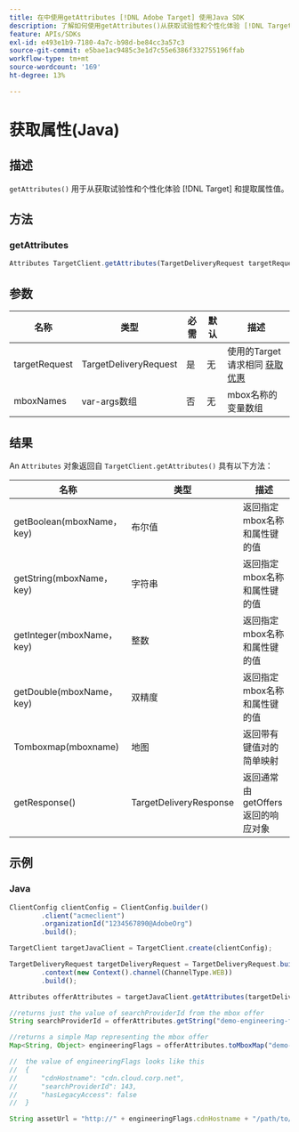 ```yaml
---
title: 在中使用getAttributes [!DNL Adobe Target] 使用Java SDK
description: 了解如何使用getAttributes()从获取试验性和个性化体验 [!DNL Target] 和提取属性值。
feature: APIs/SDKs
exl-id: e493e1b9-7180-4a7c-b98d-be84cc3a57c3
source-git-commit: e5bae1ac9485c3e1d7c55e6386f332755196ffab
workflow-type: tm+mt
source-wordcount: '169'
ht-degree: 13%

---
```


# 获取属性(Java)

## 描述

`getAttributes()` 用于从获取试验性和个性化体验 [!DNL Target] 和提取属性值。

## 方法

### getAttributes

```javascript {line-numbers="true"}
Attributes TargetClient.getAttributes(TargetDeliveryRequest targetRequest, String ...mboxes)
```

## 参数

| 名称 | 类型 | 必需 | 默认 | 描述 |
| --- | --- | --- | --- | --- |
| targetRequest | TargetDeliveryRequest | 是 | 无 | 使用的Target请求相同 [获取优惠&#x200B;](get-offers.md) |
| mboxNames | var-args数组 | 否 | 无 | mbox名称的变量数组 |


## 结果

An `Attributes` 对象返回自 `TargetClient.getAttributes()` 具有以下方法：

| 名称 | 类型 | 描述 |
| --- | --- | --- |
| getBoolean(mboxName， key) | 布尔值 | 返回指定mbox名称和属性键的值 |
| getString(mboxName， key) | 字符串 | 返回指定mbox名称和属性键的值 |
| getInteger(mboxName， key) | 整数 | 返回指定mbox名称和属性键的值 |
| getDouble(mboxName， key) | 双精度 | 返回指定mbox名称和属性键的值 |
| Tomboxmap(mboxname) | 地图 | 返回带有键值对的简单映射 |
| getResponse() | TargetDeliveryResponse | 返回通常由getOffers返回的响应对象 |

## 示例

### Java

```javascript {line-numbers="true"}
ClientConfig clientConfig = ClientConfig.builder()
        .client("acmeclient")
        .organizationId("1234567890@AdobeOrg")
        .build();

TargetClient targetJavaClient = TargetClient.create(clientConfig);

TargetDeliveryRequest targetDeliveryRequest = TargetDeliveryRequest.builder()
        .context(new Context().channel(ChannelType.WEB))
        .build();

Attributes offerAttributes = targetJavaClient.getAttributes(targetDeliveryRequest, "demo-engineering-flags");

//returns just the value of searchProviderId from the mbox offer
String searchProviderId = offerAttributes.getString("demo-engineering-flags", "searchProviderId");

//returns a simple Map representing the mbox offer
Map<String, Object> engineeringFlags = offerAttributes.toMboxMap("demo-engineering-flags");

//  the value of engineeringFlags looks like this
//  {
//      "cdnHostname": "cdn.cloud.corp.net",
//      "searchProviderId": 143,
//      "hasLegacyAccess": false
//  }

String assetUrl = "http://" + engineeringFlags.cdnHostname + "/path/to/asset";
```
